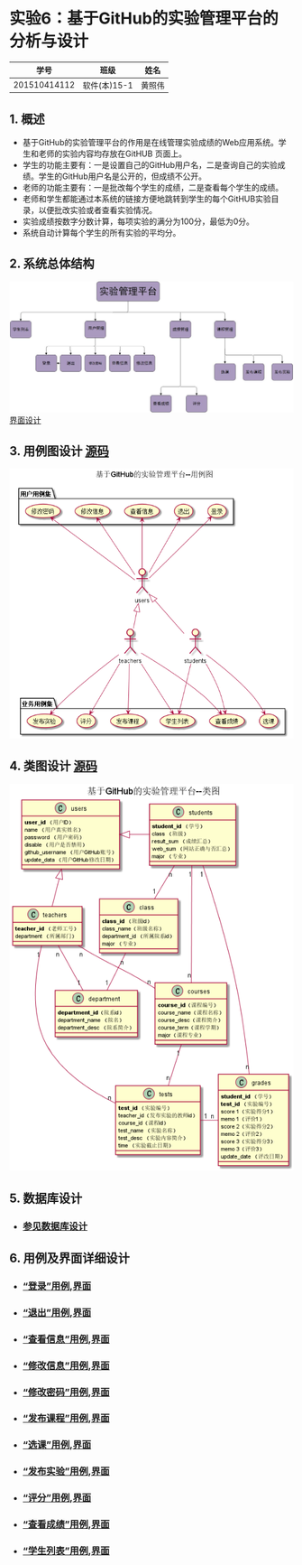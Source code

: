 # 实验6：基于GitHub的实验管理平台的分析与设计
|学号|班级|姓名|
|:-------:|:-------------: | :----------:|
|201510414112|软件(本)15-1|黄照伟|

## 1. 概述
- 基于GitHub的实验管理平台的作用是在线管理实验成绩的Web应用系统。学生和老师的实验内容均存放在GitHUB
页面上。
- 学生的功能主要有：一是设置自己的GitHub用户名，二是查询自己的实验成绩。学生的GitHub用户名是公开的，但成绩不公开。
- 老师的功能主要有：一是批改每个学生的成绩，二是查看每个学生的成绩。
- 老师和学生都能通过本系统的链接方便地跳转到学生的每个GitHUB实验目录，以便批改实验或者查看实验情况。
- 实验成绩按数字分数计算，每项实验的满分为100分，最低为0分。
- 系统自动计算每个学生的所有实验的平均分。

## 2. 系统总体结构
![flow1](系统总体结构图.png)
[界面设计](https://zhangji123456.github.io/is_analysis/test6/ui/系统首页界面.html)

## 3. 用例图设计 [源码](./src/用例图设计.puml)
![](用例源代码.png)

## 4. 类图设计 [源码](./src/class.puml)
![](类图.png)

## 5. 数据库设计
- ### [参见数据库设计](./数据库设计.md)

## 6. 用例及界面详细设计

- ### [“登录”用例](./yongli/登录.md),[界面](https://zhangji123456.github.io/is_analysis/test6/ui/登录界面.html)
- ### [“退出”用例](./yongli/登出.md),[界面](https://zhangji123456.github.io/is_analysis/test6/ui/登出界面.html)
- ### [“查看信息”用例](./yongli/查看信息.md),[界面](https://zhangji123456.github.io/is_analysis/test6/ui/顶部菜单.html)
- ### [“修改信息”用例](./yongli/修改信息.md),[界面](https://zhangji123456.github.io/is_analysis/test6/ui/顶部菜单.html)
- ### [“修改密码”用例](./yongli/修改密码.md),[界面](https://zhangji123456.github.io/is_analysis/test6/ui/顶部菜单.html)
- ### [“发布课程”用例](./yongli/发布课程.md),[界面](https://zhangji123456.github.io/is_analysis/test6/ui/录入课程信息.html)
- ### [“选课”用例](./yongli/选课.md),[界面](https://zhangji123456.github.io/is_analysis/test6/ui/查看选课学生.html)
- ### [“发布实验”用例](./yongli/发布实验.md),[界面](https://zhangji123456.github.io/is_analysis/test6/ui/发布实验.html)
- ### [“评分”用例](./yongli/评分.md),[界面](https://zhangji123456.github.io/is_analysis/test6/ui/修改实验.html)
- ### [“查看成绩”用例](./yongli/查看成绩.md),[界面](https://zhangji123456.github.io/is_analysis/test6/ui/查看成绩界面.html)
- ### [“学生列表”用例](./yongli/学生列表.md),[界面](https://zhangji123456.github.io/is_analysis/test6/ui/课程选择.html)












